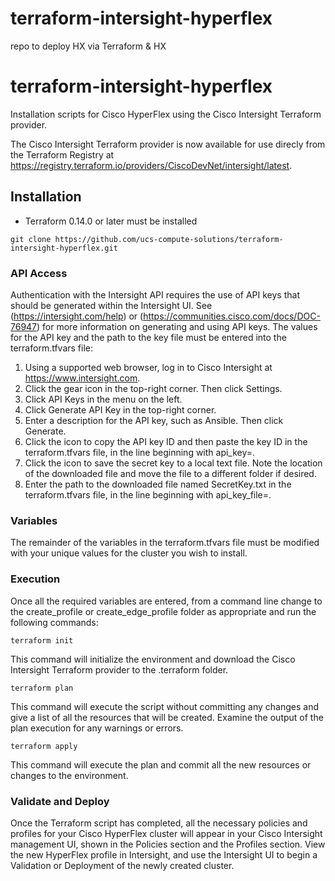 # terraform-intersight-hyperflex
repo to deploy HX via Terraform &amp; HX
# terraform-intersight-hyperflex
Installation scripts for Cisco HyperFlex using the Cisco Intersight Terraform provider.

The Cisco Intersight Terraform provider is now available for use direcly from the Terraform Registry at https://registry.terraform.io/providers/CiscoDevNet/intersight/latest.

## Installation

- Terraform 0.14.0 or later must be installed


```
git clone https://github.com/ucs-compute-solutions/terraform-intersight-hyperflex.git
```



### API Access
Authentication with the Intersight API requires the use of API keys that should be generated within the Intersight UI.  See (https://intersight.com/help) or (https://communities.cisco.com/docs/DOC-76947) for more information on generating and using API keys. The values for the API key and the path to the key file must be entered into the terraform.tfvars file:

1. Using a supported web browser, log in to Cisco Intersight at https://www.intersight.com.
2. Click the gear icon in the top-right corner. Then click Settings.
3. Click API Keys in the menu on the left.
4. Click Generate API Key in the top-right corner.
5. Enter a description for the API key, such as Ansible. Then click Generate.
6. Click the icon to copy the API key ID and then paste the key ID in the terraform.tfvars file, in the line beginning with api_key=.
7. Click the icon to save the secret key to a local text file. Note the location of the downloaded file and move the file to a different folder if desired.
8. Enter the path to the downloaded file named SecretKey.txt in the terraform.tfvars file, in the line beginning with api_key_file=.

### Variables
The remainder of the variables in the terraform.tfvars file must be modified with your unique values for the cluster you wish to install.


### Execution
Once all the required variables are entered, from a command line change to the create_profile or create_edge_profile folder as appropriate and run the following commands:
```
terraform init
```
This command will initialize the environment and download the Cisco Intersight Terraform provider to the .terraform folder.
```
terraform plan
```
This command will execute the script without committing any changes and give a list of all the resources that will be created. Examine the output of the plan execution for any warnings or errors.
```
terraform apply
```
This command will execute the plan and commit all the new resources or changes to the environment.

### Validate and Deploy
Once the Terraform script has completed, all the necessary policies and profiles for your Cisco HyperFlex cluster will appear in your Cisco Intersight management UI, shown in the Policies section and the Profiles section. 
View the new HyperFlex profile in Intersight, and use the Intersight UI to begin a Validation or Deployment of the newly created cluster.

